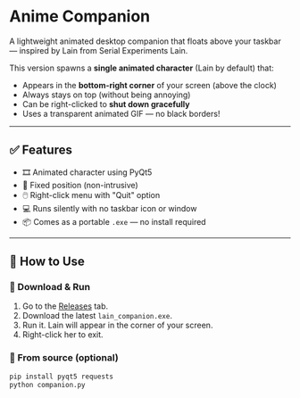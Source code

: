 
# Anime Companion

A lightweight animated desktop companion that floats above your taskbar — inspired by Lain from Serial Experiments Lain.

This version spawns a **single animated character** (Lain by default) that:
- Appears in the **bottom-right corner** of your screen (above the clock)
- Always stays on top (without being annoying)
- Can be right-clicked to **shut down gracefully**
- Uses a transparent animated GIF — no black borders!

---

## ✅ Features

- 🎞️ Animated character using PyQt5
- 📌 Fixed position (non-intrusive)
- 🖱️ Right-click menu with "Quit" option
- 💻 Runs silently with no taskbar icon or window
- 📦 Comes as a portable `.exe` — no install required

---

## 🚀 How to Use

### 🔽 Download & Run

1. Go to the [Releases](https://github.com/YOUR_USERNAME/YOUR_REPO/releases) tab.
2. Download the latest `lain_companion.exe`.
3. Run it. Lain will appear in the corner of your screen.
4. Right-click her to exit.

### 🐍 From source (optional)

```bash
pip install pyqt5 requests
python companion.py
